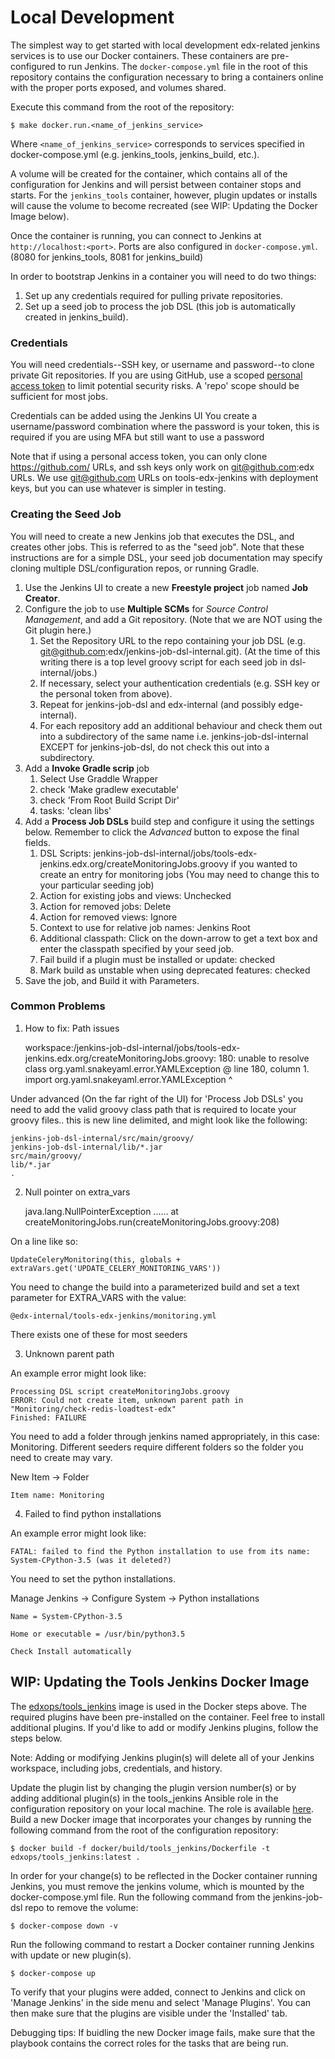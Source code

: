 # Local Development

The simplest way to get started with local development edx-related jenkins services is to use our Docker containers.
These containers are pre-configured to run Jenkins. The `docker-compose.yml` file in the root of this repository
contains the configuration necessary to bring a containers online with the proper ports exposed, and volumes shared.

Execute this command from the root of the repository:

    $ make docker.run.<name_of_jenkins_service>

Where `<name_of_jenkins_service>` corresponds to services specified in docker-compose.yml (e.g. jenkins_tools, jenkins_build, etc.).

A volume will be created for the container, which contains all of the configuration for Jenkins and will persist between
container stops and starts.  For the `jenkins_tools` container, however, plugin updates or installs will cause the
volume to become recreated (see WIP: Updating the Docker Image below).

Once the container is running, you can connect to Jenkins at `http://localhost:<port>`.  Ports are also configured in
`docker-compose.yml`. (8080 for jenkins_tools, 8081 for jenkins_build)

In order to bootstrap Jenkins in a container you will need to do two things:

1. Set up any credentials required for pulling private repositories.
2. Set up a seed job to process the job DSL (this job is automatically created in jenkins_build).

### Credentials

You will need credentials--SSH key, or username and password--to clone private Git repositories. If you are using 
 GitHub, use a scoped [personal access token](https://github.com/settings/tokens) to limit potential security risks. A 'repo' scope should be sufficient for most jobs. 

Credentials can be added using the Jenkins UI
You create a username/password combination where the password is your token, this is required if you are using MFA but still want to use a password

Note that if using a personal access token, you can only clone https://github.com/ URLs, and ssh keys only work on git@github.com:edx
URLs.  We use git@github.com URLs on tools-edx-jenkins with deployment keys, but you can use whatever is simpler in testing.

### Creating the Seed Job

You will need to create a new Jenkins job that executes the DSL, and creates other jobs. This is referred to as the
"seed job".  Note that these instructions are for a simple DSL, your seed job documentation may specify cloning multiple
DSL/configuration repos, or running Gradle.

1. Use the Jenkins UI to create a new **Freestyle project** job named **Job Creator**.
2. Configure the job to use **Multiple SCMs** for *Source Control Management*, and add a Git repository. (Note that we 
are NOT using the Git plugin here.)
    1. Set the Repository URL to the repo containing your job DSL (e.g. git@github.com:edx/jenkins-job-dsl-internal.git). (At the time of this writing there is a top level groovy script for each seed job in dsl-internal/jobs.)
    2. If necessary, select your authentication credentials (e.g. SSH key or the personal token from above).
    3. Repeat for jenkins-job-dsl and edx-internal (and possibly edge-internal).  
    4. For each repository add an additional behaviour and check them out into a subdirectory of the same name i.e. jenkins-job-dsl-internal
       EXCEPT for jenkins-job-dsl, do not check this out into a subdirectory.
4. Add a **Invoke Gradle scrip** job
    1. Select Use Graddle Wrapper
    1. check 'Make gradlew executable'
    2. check 'From Root Build Script Dir'
    3. tasks: 'clean libs'
5. Add a **Process Job DSLs** build step and configure it using the settings below. Remember to click the  *Advanced* 
button to expose the final fields.
    1. DSL Scripts: jenkins-job-dsl-internal/jobs/tools-edx-jenkins.edx.org/createMonitoringJobs.groovy
       if you wanted to create an entry for monitoring jobs (You may need to change this to your particular seeding job)
    2. Action for existing jobs and views: Unchecked
    3. Action for removed jobs: Delete
    4. Action for removed views: Ignore
    5. Context to use for relative job names: Jenkins Root
    6. Additional classpath: Click on the down-arrow to get a text box and enter the classpath specified by your seed job.
    7. Fail build if a plugin must be installed or update: checked
    8. Mark build as unstable when using deprecated features: checked
4. Save the job, and Build it with Parameters.

### Common Problems

1. How to fix: Path issues

    workspace:/jenkins-job-dsl-internal/jobs/tools-edx-jenkins.edx.org/createMonitoringJobs.groovy: 180: unable to resolve class org.yaml.snakeyaml.error.YAMLException
     @ line 180, column 1.
       import org.yaml.snakeyaml.error.YAMLException
       ^

Under advanced (On the far right of the UI) for 'Process Job DSLs' you need to add the valid groovy class path that is required to locate your groovy files.. this is new line delimited, and might look like the following:  

    jenkins-job-dsl-internal/src/main/groovy/
    jenkins-job-dsl-internal/lib/*.jar
    src/main/groovy/
    lib/*.jar
    .

2. Null pointer on extra_vars
    
    java.lang.NullPointerException
    ......
    at createMonitoringJobs.run(createMonitoringJobs.groovy:208)


On a line like so:

    UpdateCeleryMonitoring(this, globals + extraVars.get('UPDATE_CELERY_MONITORING_VARS'))


You need to change the build into a parameterized build
and set a text parameter for EXTRA_VARS with the value: 
    
    @edx-internal/tools-edx-jenkins/monitoring.yml

There exists one of these for most seeders

3. Unknown parent path

An example error might look like:

    Processing DSL script createMonitoringJobs.groovy
    ERROR: Could not create item, unknown parent path in "Monitoring/check-redis-loadtest-edx"
    Finished: FAILURE

You need to add a folder through jenkins named appropriately, in this case: Monitoring. 
Different seeders require different folders so the folder you need to create may vary.

New Item -> Folder

    Item name: Monitoring

4. Failed to find python installations

An example error might look like:

    FATAL: failed to find the Python installation to use from its name: System-CPython-3.5 (was it deleted?)

You need to set the python installations.

Manage Jenkins -> Configure System -> Python installations

    Name = System-CPython-3.5

    Home or executable = /usr/bin/python3.5

    Check Install automatically

## WIP: Updating the Tools Jenkins Docker Image

The [edxops/tools_jenkins](https://hub.docker.com/r/edxops/tools_jenkins/) image is used in the Docker steps above. The required plugins have been pre-installed on the container. Feel free to install additional plugins. If you'd like to add or modify Jenkins plugins, follow the steps below.

Note: Adding or modifying Jenkins plugin(s) will delete all of your Jenkins workspace, including jobs, credentials, and history.

Update the plugin list by changing the plugin version number(s) or by adding additional plugin(s) in the tools_jenkins Ansible role in the configuration repository on your local machine. The role is available [here](https://github.com/edx/configuration/blob/master/playbooks/roles/tools_jenkins/defaults/main.yml). Build a new Docker image that incorporates your changes by running the following command from the root of the configuration repository:

	$ docker build -f docker/build/tools_jenkins/Dockerfile -t edxops/tools_jenkins:latest .

In order for your change(s) to be reflected in the Docker container running Jenkins, you must remove the jenkins volume, which is mounted by the docker-compose.yml file. Run the following command from the jenkins-job-dsl repo to remove the volume:

	$ docker-compose down -v

Run the following command to restart a Docker container running Jenkins with update or new plugin(s).

	$ docker-compose up

To verify that your plugins were added, connect to Jenkins and click on 'Manage Jenkins' in the side menu and select 'Manage Plugins'. You can then make sure that the plugins are visible under the 'Installed' tab.

Debugging tips:
If buidling the new Docker image fails, make sure that the playbook contains the correct roles for the tasks that are being run.
